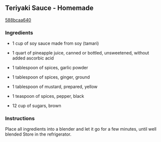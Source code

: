 ## Teriyaki Sauce - Homemade

[588bcaa640](http://www.food.com/recipe/teriyaki-sauce-homemade-21221)

### Ingredients

 - 1 cup of soy sauce made from soy (tamari)

 - 1 quart of pineapple juice, canned or bottled, unsweetened, without added ascorbic acid

 - 1 tablespoon of spices, garlic powder

 - 1 tablespoon of spices, ginger, ground

 - 1 tablespoon of mustard, prepared, yellow

 - 1 teaspoon of spices, pepper, black

 - 12 cup of sugars, brown

### Instructions

Place all ingredients into a blender and let it go for a few minutes, until well blended Store in the refrigerator.